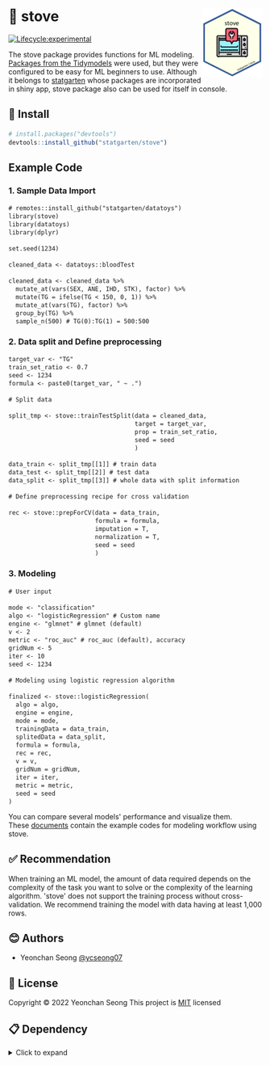 # :yellow_heart: stove <img src="logo.png" width="120" align="right"/>

<!-- badges: start -->

[![Lifecycle:experimental](https://img.shields.io/badge/lifecycle-experimental-orange.svg)](https://lifecycle.r-lib.org/articles/stages.html#experimental)

<!-- badges: end -->

The stove package provides functions for ML modeling. [Packages from the Tidymodels](https://www.tidymodels.org/packages/) were used, but they were configured to be easy for ML beginners to use. Although it belongs to [statgarten](https://github.com/statgarten) whose packages are incorporated in shiny app, stove package also can be used for itself in console.

## :wrench: Install

``` r
# install.packages("devtools")
devtools::install_github("statgarten/stove")
```

## Example Code

### 1. Sample Data Import

```{r}
# remotes::install_github("statgarten/datatoys")
library(stove)
library(datatoys)
library(dplyr)

set.seed(1234)

cleaned_data <- datatoys::bloodTest

cleaned_data <- cleaned_data %>%
  mutate_at(vars(SEX, ANE, IHD, STK), factor) %>%
  mutate(TG = ifelse(TG < 150, 0, 1)) %>%
  mutate_at(vars(TG), factor) %>%
  group_by(TG) %>%
  sample_n(500) # TG(0):TG(1) = 500:500
```

### 2. Data split and Define preprocessing

```{r}
target_var <- "TG"
train_set_ratio <- 0.7
seed <- 1234
formula <- paste0(target_var, " ~ .")

# Split data

split_tmp <- stove::trainTestSplit(data = cleaned_data,
                                   target = target_var,
                                   prop = train_set_ratio,
                                   seed = seed
                                   )

data_train <- split_tmp[[1]] # train data
data_test <- split_tmp[[2]] # test data
data_split <- split_tmp[[3]] # whole data with split information

# Define preprocessing recipe for cross validation

rec <- stove::prepForCV(data = data_train,
                        formula = formula,
                        imputation = T,
                        normalization = T,
                        seed = seed
                        )
```

### 3. Modeling

```{r}
# User input

mode <- "classification"
algo <- "logisticRegression" # Custom name
engine <- "glmnet" # glmnet (default)
v <- 2
metric <- "roc_auc" # roc_auc (default), accuracy
gridNum <- 5
iter <- 10
seed <- 1234

# Modeling using logistic regression algorithm

finalized <- stove::logisticRegression(
  algo = algo,
  engine = engine,
  mode = mode,
  trainingData = data_train,
  splitedData = data_split,
  formula = formula,
  rec = rec,
  v = v,
  gridNum = gridNum,
  iter = iter,
  metric = metric,
  seed = seed
)
```

You can compare several models' performance and visualize them.\
These [documents](https://github.com/statgarten/stove/tree/main/quarto-doc) contain the example codes for modeling workflow using stove.

## :white_check_mark: Recommendation

When training an ML model, the amount of data required depends on the complexity of the task you want to solve or the complexity of the learning algorithm. 'stove' does not support the training process without cross-validation. We recommend training the model with data having at least 1,000 rows.

## :blush: Authors

-   Yeonchan Seong [\@ycseong07](http://github.com/ycseong07)

## :memo: License

Copyright :copyright: 2022 Yeonchan Seong This project is [MIT](https://opensource.org/licenses/MIT) licensed

## :clipboard: Dependency

<details>
<summary>Click to expand</summary>

assertthat - 0.2.1\
base64enc - 0.1-3\
bayesplot - 1.10.0\
boot - 1.3-28.1\
C50 - 0.1.7\
callr - 3.7.3\
class - 7.3-20\
cli - 3.6.0\
cluster - 2.1.4\
codetools - 0.2-18\
colorspace - 2.0-3\
colourpicker - 1.2.0\
combinat - 0.0-8\
cowplot - 1.1.1\
crayon - 1.5.2\
crosstalk - 1.2.0\
Cubist - 0.4.1\
data.table - 1.14.6\
DBI - 1.1.3\
dials - 1.1.0\
DiceDesign - 1.9\
digest - 0.6.31\
discrim - 1.0.0\
dplyr - 1.0.10\
DT - 0.26\
dygraphs - 1.1.1.6\
ellipsis - 0.3.2\
factoextra - 1.0.7\
fansi - 1.0.3\
fastmap - 1.1.0\
forcats - 0.5.2\
foreach - 1.5.2\
Formula - 1.2-4\
furrr - 0.3.1\
future - 1.30.0\
future.apply - 1.10.0\
generics - 0.1.3\
ggplot2 - 3.4.0\
ggrepel - 0.9.2\
glmnet - 4.1-6\
globals - 0.16.2\
glue - 1.6.2\
gower - 1.0.1\
GPfit - 1.0-8\
gridExtra - 2.3\
gtable - 0.3.1\
gtools - 3.9.4\
hardhat - 1.2.0\
haven - 2.5.1\
highr - 0.1\
hms - 1.1.2\
htmltools - 0.5.4\
htmlwidgets - 1.6.1\
httpuv - 1.6.7\
igraph - 1.3.5\
inline - 0.3.19\
inum - 1.0-4\
ipred - 0.9-13\
iterators - 1.0.14\
kknn - 1.3.1\
klaR - 1.7-1\
labelled - 2.10.0\
later - 1.3.0\
lattice - 0.20-45\
lava - 1.7.1\
lhs - 1.1.6\
libcoin - 1.0-9\
lifecycle - 1.0.3\
listenv - 0.9.0\
lme4 - 1.1-31\
loo - 2.5.1\
lubridate - 1.9.0\
magrittr - 2.0.3\
markdown - 1.4\
MASS - 7.3-58.1\
Matrix - 1.5-3\
matrixStats - 0.63.0\
mime - 0.12\
miniUI - 0.1.1.1\
minqa - 1.2.5\
munsell - 0.5.0\
mvtnorm - 1.1-3\
naivebayes - 0.9.7\
nlme - 3.1-161\
nloptr - 2.0.3\
nnet - 7.3-18\
parallelly - 1.33.0\
parsnip - 1.0.3\
partykit - 1.2-16\
pillar - 1.8.1\
pkgbuild - 1.4.0\
pkgconfig - 2.0.3\
plyr - 1.8.8\
prettyunits - 1.1.1\
processx - 3.8.0\
prodlim - 2019.11.13\
promises - 1.2.0.1\
ps - 1.7.0\
purrr - 0.3.4\
questionr - 0.7.7\
R6 - 2.5.1\
randomForest - 4.7-1.1\
ranger - 0.14.1\
RColorBrewer - 1.1-3\
Rcpp - 1.0.9\
RcppParallel - 5.1.6\
recipes - 1.0.3\
reshape2 - 1.4.4\
rlang -\
rpart - 4.1.19\
rsample - 1.1.1\
rstan - 2.21.7\
rstanarm - 2.21.3\
rstantools - 2.2.0\
rstudioapi - 0.14\
scales - 1.2.1\
sessioninfo - 1.2.2\
shape - 1.4.6\
shiny - 1.7.4\
shinyjs - 2.1.0\
shinystan - 2.6.0\
shinythemes - 1.2.0\
StanHeaders - 2.21.0-7\
stringi - 1.7.8\
stringr - 1.5.0\
survival - 3.5-0\
threejs - 0.3.3\
tibble - 3.1.8\
tidyr - 1.2.1\
tidyselect - 1.2.0\
timechange - 0.1.1\
timeDate - 4022.108\
treesnip - 0.1.0.9001\
tune - 1.0.1\
utf8 - 1.2.2\
vctrs - 0.5.1\
withr - 2.5.0\
workflows - 1.1.2\
xtable - 1.8-4\
xts - 0.12.2\
yardstick - 1.1.0\
zoo - 1.8-11
  
</details>
